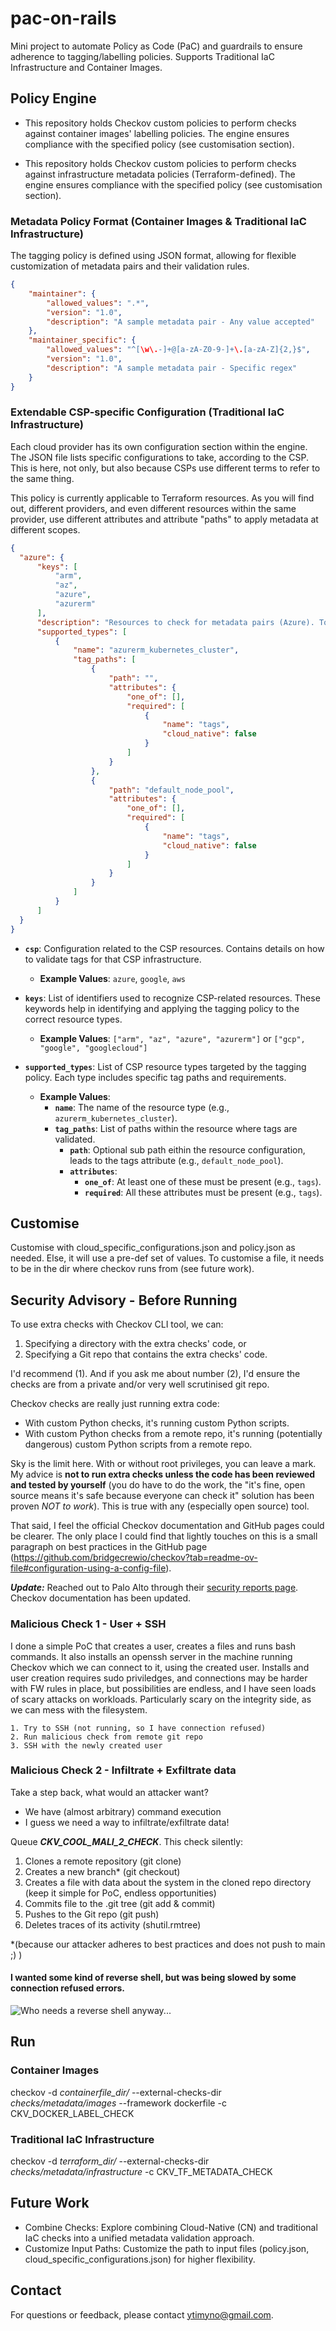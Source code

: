 # pac-on-rails
Mini project to automate Policy as Code (PaC) and guardrails to ensure adherence to tagging/labelling policies.
Supports Traditional IaC Infrastructure and Container Images.

## Policy Engine 

- This repository holds Checkov custom policies to perform checks against container images' labelling policies. The engine ensures compliance with the specified policy (see customisation section).

- This repository holds Checkov custom policies to perform checks against infrastructure metadata policies (Terraform-defined). The engine ensures compliance with the specified policy (see customisation section).

### Metadata Policy Format (Container Images & Traditional IaC Infrastructure)

The tagging policy is defined using JSON format, allowing for flexible customization of metadata pairs and their validation rules.

```json
{
    "maintainer": {
        "allowed_values": ".*",
        "version": "1.0",
        "description": "A sample metadata pair - Any value accepted"
    },
    "maintainer_specific": {
        "allowed_values": "^[\w\.-]+@[a-zA-Z0-9-]+\.[a-zA-Z]{2,}$",
        "version": "1.0",
        "description": "A sample metadata pair - Specific regex"
    }
}
```

### Extendable CSP-specific Configuration (Traditional IaC Infrastructure)

Each cloud provider has its own configuration section within the engine. The JSON file lists specific configurations to take, according to the CSP. This is here, not only, but also because CSPs use different terms to refer to the same thing.

This policy is currently applicable to Terraform resources. As you will find out, different providers, and even different resources within the same provider, use different attributes and attribute "paths" to apply metadata at different scopes. 

```json
{
  "azure": {
      "keys": [
          "arm",
          "az",
          "azure",
          "azurerm"
      ],
      "description": "Resources to check for metadata pairs (Azure). To override this, modify this file, leaving it in the working directory checkov runs from.",
      "supported_types": [
          {
              "name": "azurerm_kubernetes_cluster",
              "tag_paths": [
                  {
                      "path": "",
                      "attributes": {
                          "one_of": [],
                          "required": [
                              {
                                  "name": "tags",
                                  "cloud_native": false
                              }
                          ]
                      }
                  },
                  {
                      "path": "default_node_pool",
                      "attributes": {
                          "one_of": [],
                          "required": [
                              {
                                  "name": "tags",
                                  "cloud_native": false
                              }
                          ]
                      }
                  }
              ]
          }
      ]
  }
}
```

- **`csp`**: Configuration related to the CSP resources. Contains details on how to validate tags for that CSP infrastructure.
  - **Example Values**: `azure`, `google`, `aws`

- **`keys`**: List of identifiers used to recognize CSP-related resources. These keywords help in identifying and applying the tagging policy to the correct resource types.
  - **Example Values**: `["arm", "az", "azure", "azurerm"]` or `["gcp", "google", "googlecloud"]`

- **`supported_types`**: List of CSP resource types targeted by the tagging policy. Each type includes specific tag paths and requirements.
  - **Example Values**:
    - **`name`**: The name of the resource type (e.g., `azurerm_kubernetes_cluster`).
    - **`tag_paths`**: List of paths within the resource where tags are validated.
      - **`path`**: Optional sub path eithin the resource configuration, leads to the tags attribute (e.g., `default_node_pool`).
      - **`attributes`**:
        - **`one_of`**: At least one of these must be present (e.g., `tags`).
        - **`required`**: All these attributes must be present (e.g., `tags`).

## Customise
Customise with cloud_specific_configurations.json and policy.json as needed. Else, it will use a pre-def set of values. To customise a file, it needs to be in the dir where checkov runs from (see future work).

## Security Advisory - Before Running
To use extra checks with Checkov CLI tool, we can:
1. Specifying a directory with the extra checks' code, or
2. Specifying a Git repo that contains the extra checks' code.

I'd recommend (1). And if you ask me about number (2), I'd ensure the checks are from a private and/or very well scrutinised git repo. 

Checkov checks are really just running extra code: 
- With custom Python checks, it's running custom Python scripts. 
- With custom Python checks from a remote repo, it's running (potentially dangerous) custom Python scripts from a remote repo. 

Sky is the limit here. With or without root privileges, you can leave a mark. My advice is **not to run extra checks unless the code has been reviewed and tested by yourself** (you do have to do the work, the "it's fine, open source means it's safe because everyone can check it" solution has been proven *NOT to work*). This is true with any (especially open source) tool. 

That said, I feel the official Checkov documentation and GitHub pages could be clearer. The only place I could find that lightly touches on this is a small paragraph on best practices in the GitHub page (https://github.com/bridgecrewio/checkov?tab=readme-ov-file#configuration-using-a-config-file).

***Update:*** Reached out to Palo Alto through their [security reports page](https://security.paloaltonetworks.com/report). Checkov documentation has been updated.

### Malicious Check 1 - User + SSH

I done a simple PoC that creates a user, creates a files and runs bash commands. It also installs an openssh server in the machine running Checkov which we can connect to it, using the created user. Installs and user creation requires sudo priviledges, and connections may be harder with FW rules in place, but possibilities are endless, and I have seen loads of scary attacks on workloads. Particularly scary on the integrity side, as we can mess with the filesystem.

    1. Try to SSH (not running, so I have connection refused)
    2. Run malicious check from remote git repo
    3. SSH with the newly created user

### Malicious Check 2 - Infiltrate + Exfiltrate data

Take a step back, what would an attacker want?
- We have (almost arbitrary) command execution 
- I guess we need a way to infiltrate/exfiltrate data!

Queue ***CKV_COOL_MALI_2_CHECK***. This check silently:
1. Clones a remote repository (git clone)
2. Creates a new branch* (git checkout)
3. Creates a file with data about the system in the cloned repo directory (keep it simple for PoC, endless opportunities)
4. Commits file to the .git tree (git add & commit)
5. Pushes to the Git repo (git push)
6. Deletes traces of its activity (shutil.rmtree)

*(because our attacker adheres to best practices and does not push to main ;) )

#### I wanted some kind of reverse shell, but was being slowed by some connection refused errors. 
![Who needs a reverse shell anyway...](tests/malicious/no-revshell-no-problem.jpg)

## Run

### Container Images
checkov -d *containerfile_dir/* --external-checks-dir *checks/metadata/images* --framework dockerfile -c CKV_DOCKER_LABEL_CHECK


### Traditional IaC Infrastructure
checkov -d *terraform_dir/* --external-checks-dir *checks/metadata/infrastructure* -c CKV_TF_METADATA_CHECK 


## Future Work

- Combine Checks: Explore combining Cloud-Native (CN) and traditional IaC checks into a unified metadata validation approach.
- Customize Input Paths: Customize the path to input files (policy.json, cloud_specific_configurations.json) for higher flexibility.

## Contact

For questions or feedback, please contact [ytimyno@gmail.com](mailto:ytimyno@gmail.com).
